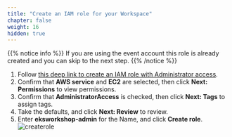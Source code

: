 ```yaml
---
title: "Create an IAM role for your Workspace"
chapter: false
weight: 16
hidden: true
---
```


{{% notice info %}}
If you are using the event account this role is already created and you can skip to the next step.
{{% /notice %}}

1. Follow [this deep link to create an IAM role with Administrator access](https://console.aws.amazon.com/iam/home#/roles$new?step=review&commonUseCase=EC2%2BEC2&selectedUseCase=EC2&policies=arn:aws:iam::aws:policy%2FAdministratorAccess&roleName=eksworkshop-admin).
2. Confirm that **AWS service** and **EC2** are selected, then click **Next: Permissions** to view permissions.
3. Confirm that **AdministratorAccess** is checked, then click **Next: Tags** to assign tags.
4. Take the defaults, and click **Next: Review** to review.
5. Enter **eksworkshop-admin** for the Name, and click **Create role**.
![createrole](/images/prerequisites/createrole.png)
